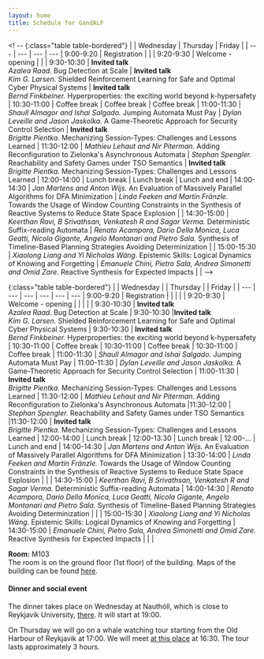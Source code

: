 ```yaml
---
layout: home
title: Schedule for GandALF
---
```

<!-- <div class="alert alert-success alert-dismissible fade show" role="alert">
    <h4 class="alert-heading">Time zone</h4>
        All times are Icelandic time: GMT/UTC.
  <button type="button" class="close" data-dismiss="alert" aria-label="Close">
    <span aria-hidden="true">&times;</span>
  </button>
</div>
<div class="alert alert-success alert-dismissible fade show" role="alert">
    <h4 class="alert-heading">Room changes</h4>
<p>Due to unavailability of some rooms, the following changes have been made:
<ul>
<li> On Thursday, talks in M104 have been moved to V102, and those of M105 to M101.</li>
<li> On Friday, talks in M104 have again been moved to V102, and those of M103 to M101. </li>
</ul> </p>
<p> The on-site room names have been changed accordingly. The Zoom room names remain unchanged, and are indicated in brackets.</p>
  <button type="button" class="close" data-dismiss="alert" aria-label="Close">
    <span aria-hidden="true">&times;</span>
  </button>
</div>

An overview of the talks is available [here](/lc2022/talks), and you can find the list of all abstracts [there](/lc2022/talks/LC_2022_Abstracts.pdf).-->

<! --
{:class="table table-bordered"}
|  | Wednesday | Thursday | Friday |
| --- | --- | --- | --- |
9:00-9:20 | Registration |  |  |
9:20-9:30 | Welcome - opening |  |  |
9:30-10:30 | **Invited talk** <br />  *Azalea Raad.* Bug Detection at Scale | **Invited talk** <br /> *Kim G. Larsen.* Shielded Reinforcement Learning for Safe and Optimal Cyber Physical Systems | **Invited talk** <br /> *Bernd Finkbeiner.* Hyperproperties: the exciting world beyond k-hypersafety |
10:30-11:00 | Coffee break | Coffee break | Coffee break |
11:00-11:30 | *Shaull Almagor and Ishai Salgado.* Jumping Automata Must Pay | *Dylan Leveille and Jason Jaskolka.* A Game-Theoretic Approach for Security Control Selection | **Invited talk**  <br /> *Brigitte Pientka.* Mechanizing Session-Types: Challenges and Lessons Learned |
11:30-12:00 | *Mathieu Lehaut and Nir Piterman.* Adding Reconfiguration to Zielonka's Asynchronous Automata | *Stephan Spengler.* Reachability and Safety Games under TSO Semantics | **Invited talk**  <br /> *Brigitte Pientka.* Mechanizing Session-Types: Challenges and Lessons Learned   |
12:00-14:00 | Lunch break | Lunch break | Lunch and end |
14:00-14:30 | *Jan Martens and Anton Wijs.* An Evaluation of Massively Parallel Algorithms for DFA Minimization | *Linda Feeken and Martin Fränzle.* Towards the Usage of Window Counting Constraints in the Synthesis of Reactive Systems to Reduce State Space Explosion  | |
14:30-15:00 | *Keerthan Ravi, B Srivathsan, Venkatesh R and Sagar Verma.* Deterministic Suffix-reading Automata | *Renato Acampora, Dario Della Monica, Luca Geatti, Nicola Gigante, Angelo Montanari and Pietro Sala.* Synthesis of Timeline-Based Planning Strategies Avoiding Determinization  | |
15:00-15:30 | *Xiaolong Liang and Yì Nicholas Wáng.* Epistemic Skills: Logical Dynamics of Knowing and Forgetting | *Emanuele Chini, Pietro Sala, Andrea Simonetti and Omid Zare.* Reactive Synthesis for Expected Impacts | |
-->

{:class="table table-bordered"}
|  | Wednesday |  | Thursday | | Friday |
| --- | --- | --- | --- | --- |  --- |
9:00-9:20 | Registration |  |  |  |  |
9:20-9:30 | Welcome - opening |  |  |  |  |
9:30-10:30 | **Invited talk** <br />  *Azalea Raad.* Bug Detection at Scale | 9:30-10:30 |**Invited talk** <br /> *Kim G. Larsen.* Shielded Reinforcement Learning for Safe and Optimal Cyber Physical Systems | 9:30-10:30 | **Invited talk** <br /> *Bernd Finkbeiner.* Hyperproperties: the exciting world beyond k-hypersafety |
10:30-11:00 | Coffee break | 10:30-11:00 | Coffee break | 10:30-11:00 | Coffee break |
11:00-11:30 | *Shaull Almagor and Ishai Salgado.* Jumping Automata Must Pay | 11:00-11:30 | *Dylan Leveille and Jason Jaskolka.* A Game-Theoretic Approach for Security Control Selection | 11:00-11:30 | **Invited talk**  <br /> *Brigitte Pientka.* Mechanizing Session-Types: Challenges and Lessons Learned |
11:30-12:00 | *Mathieu Lehaut and Nir Piterman.* Adding Reconfiguration to Zielonka's Asynchronous Automata |11:30-12:00 | *Stephan Spengler.* Reachability and Safety Games under TSO Semantics |11:30-12:00 | **Invited talk**  <br /> *Brigitte Pientka.* Mechanizing Session-Types: Challenges and Lessons Learned   |
12:00-14:00 | Lunch break | 12:00-13:30 | Lunch break | 12:00-... | Lunch and end |
14:00-14:30 | *Jan Martens and Anton Wijs.* An Evaluation of Massively Parallel Algorithms for DFA Minimization | 13:30-14:00 | *Linda Feeken and Martin Fränzle.* Towards the Usage of Window Counting Constraints in the Synthesis of Reactive Systems to Reduce State Space Explosion  | | |
14:30-15:00 | *Keerthan Ravi, B Srivathsan, Venkatesh R and Sagar Verma.* Deterministic Suffix-reading Automata | 14:00-14:30 |  *Renato Acampora, Dario Della Monica, Luca Geatti, Nicola Gigante, Angelo Montanari and Pietro Sala.* Synthesis of Timeline-Based Planning Strategies Avoiding Determinization  | | |
15:00-15:30 | *Xiaolong Liang and Yì Nicholas Wáng.* Epistemic Skills: Logical Dynamics of Knowing and Forgetting | 14:30-15:00 |  *Emanuele Chini, Pietro Sala, Andrea Simonetti and Omid Zare.* Reactive Synthesis for Expected Impacts | | |

**Room:** M103  
The room is on the ground floor (1st floor) of the building. Maps of the building can be found [here](https://en.ru.is/campus/).

#### Dinner and social event ####

The dinner takes place on Wednesday at Nauthóll, which is close to Reykjavik University, [there](https://maps.app.goo.gl/Z5vW3NgSsHgmtVjT8). It will start at 19:00.  

On Thursday we will go on a whale watching tour starting from the Old Harbour of Reykjavik at 17:00. We will meet [at this place](https://maps.app.goo.gl/tfFebtV9fTMZnRRR9) at 16:30.  The tour lasts approximately 3 hours.










